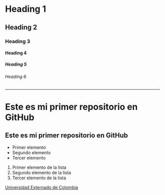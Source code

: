 # Heading 1
## Heading 2
### Heading 3
#### Heading 4
##### Heading 5
###### Heading 6

----

# **Este es mi primer repositorio en GitHub**

## Este es mi primer repositorio en GitHub

- Primer elemento  
- Segundo elemento  
- Tercer elemento  

1. Primer elemento de la lista  
2. Segundo elemento de la lista  
3. Tercer elemento de la lista  

[Universidad Externado de Colombia](#)
